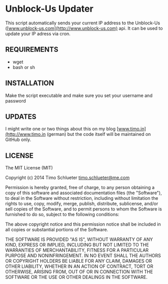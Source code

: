 Unblock-Us Updater
=========

This script automatically sends your current IP address to the Unblock-Us ([www.unblock-us.com](http://www.unblock-us.com) api. It can be used to update your IP adress via cron.  

REQUIREMENTS
-------

* wget
* bash or sh

INSTALLATION
--------

Make the script executable and make sure you set your username and password

UPDATES
-------

I might write one or two things about this on my blog [www.timo.in](http://www.timo.in (german) but the code itself will be maintained on GitHub only.


LICENSE
-------

The MIT License (MIT)

Copyright (c) 2014 Timo Schlueter <timo.schlueter@me.com>

Permission is hereby granted, free of charge, to any person obtaining a copy
of this software and associated documentation files (the "Software"), to deal
in the Software without restriction, including without limitation the rights
to use, copy, modify, merge, publish, distribute, sublicense, and/or sell
copies of the Software, and to permit persons to whom the Software is
furnished to do so, subject to the following conditions:

The above copyright notice and this permission notice shall be included in all
copies or substantial portions of the Software.

THE SOFTWARE IS PROVIDED "AS IS", WITHOUT WARRANTY OF ANY KIND, EXPRESS OR
IMPLIED, INCLUDING BUT NOT LIMITED TO THE WARRANTIES OF MERCHANTABILITY,
FITNESS FOR A PARTICULAR PURPOSE AND NONINFRINGEMENT. IN NO EVENT SHALL THE
AUTHORS OR COPYRIGHT HOLDERS BE LIABLE FOR ANY CLAIM, DAMAGES OR OTHER
LIABILITY, WHETHER IN AN ACTION OF CONTRACT, TORT OR OTHERWISE, ARISING FROM,
OUT OF OR IN CONNECTION WITH THE SOFTWARE OR THE USE OR OTHER DEALINGS IN THE
SOFTWARE.